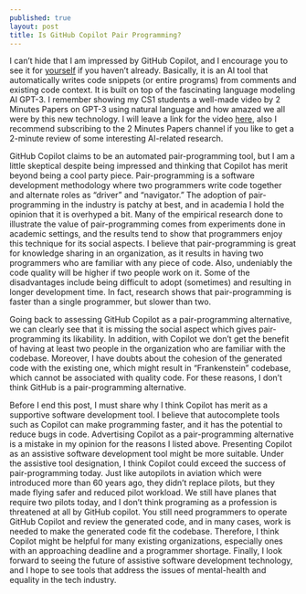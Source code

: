 ```yaml
---
published: true
layout: post
title: Is GitHub Copilot Pair Programming?
---
```

I can’t hide that I am impressed by GitHub Copilot, and I encourage you to see it for [yourself](https://youtu.be/PNa6JECMS8A) if you haven’t already.  Basically, it is an AI tool that automatically writes code snippets (or entire programs) from comments and existing code context.  It is built on top of the fascinating language modeling AI GPT-3.  I remember showing my CS1 students a well-made video by 2 Minutes Papers on GPT-3 using natural language and how amazed we all were by this new technology.  I will leave a link for the video [here]( https://youtu.be/_x9AwxfjxvE), also I recommend subscribing to the 2 Minutes Papers channel if you like to get a 2-minute review of some interesting AI-related research.

GitHub Copilot claims to be an automated pair-programming tool, but I am a little skeptical despite being impressed and thinking that Copilot has merit beyond being a cool party piece.  Pair-programming is a software development methodology where two programmers write code together and alternate roles as “driver” and “navigator.”  The adoption of pair-programming in the industry is patchy at best, and in academia I hold the opinion that it is overhyped a bit.  Many of the empirical research done to illustrate the value of pair-programming comes from experiments done in academic settings, and the results tend to show that programmers enjoy this technique for its social aspects.  I believe that pair-programming is great for knowledge sharing in an organization, as it results in having two programmers who are familiar with any piece of code.  Also, undeniably the code quality will be higher if two people work on it.  Some of the disadvantages include being difficult to adopt (sometimes) and resulting in longer development time.  In fact, research shows that pair-programming is faster than a single programmer, but slower than two.

Going back to assessing GitHub Copilot as a pair-programming alternative, we can clearly see that it is missing the social aspect which gives pair-programming its likability.  In addition, with Copilot we don’t get the benefit of having at least two people in the organization who are familiar with the codebase.  Moreover, I have doubts about the cohesion of the generated code with the existing one, which might result in “Frankenstein” codebase, which cannot be associated with quality code.  For these reasons, I don’t think GitHub is a pair-programming alternative.

Before I end this post, I must share why I think Copilot has merit as a supportive software development tool.  I believe that autocomplete tools such as Copilot can make programming faster, and it has the potential to reduce bugs in code.  Advertising Copilot as a pair-programming alternative is a mistake in my opinion for the reasons I listed above. Presenting Copilot as an assistive software development tool might be more suitable.  Under the assistive tool designation, I think Copilot could exceed the success of pair-programming today.  Just like autopilots in aviation which were introduced more than 60 years ago, they didn’t replace pilots, but they made flying safer and reduced pilot workload.  We still have planes that require two pilots today, and I don’t think programing as a profession is threatened at all by GitHub copilot.  You still need programmers to operate GitHub Copilot and review the generated code, and in many cases, work is needed to make the generated code fit the codebase. Therefore, I think Copilot might be helpful for many existing organizations, especially ones with an approaching deadline and a programmer shortage.  Finally, I look forward to seeing the future of assistive software development technology, and I hope to see tools that address the issues of mental-health and equality in the tech industry.
